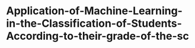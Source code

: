 # Application-of-Machine-Learning-in-the-Classification-of-Students-According-to-their-grade-of-the-sc